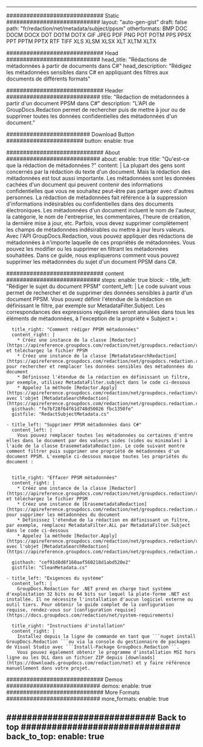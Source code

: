 
---
############################# Static ############################
layout: "auto-gen-gist" 
draft: false
path: "fr/redaction/net/metadata/subject/ppsm"
otherformats: BMP DOC DOCM DOCX DOT DOTM DOTX GIF JPEG PDF PNG POT POTM PPS PPSX PPT PPTM PPTX RTF TIFF XLS XLSM XLSX XLT XLTM XLTX  

############################# Head ############################
head_title: "Rédactions de métadonnées à partir de documents dans C#"
head_description: "Rédigez les métadonnées sensibles dans C# en appliquant des filtres aux documents de différents formats"

############################# Header ############################
title: "Rédaction de métadonnées à partir d'un document PPSM dans C#"
description: "L'API de GroupDocs.Redaction permet de rechercher puis de mettre à jour ou de supprimer toutes les données confidentielles des métadonnées d'un document."

######################### Download Button #######################
button:
    enable: true

############################# About ############################
about:
    enable: true
    title: "Qu'est-ce que la rédaction de métadonnées ?"
    content: |
        La plupart des gens sont concernés par la rédaction du texte d'un document. Mais la rédaction des métadonnées est tout aussi importante. Les métadonnées sont les données cachées d'un document qui peuvent contenir des informations confidentielles que vous ne souhaitez peut-être pas partager avec d'autres personnes. La rédaction de métadonnées fait référence à la suppression d'informations indésirables ou confidentielles dans des documents électroniques. Les métadonnées d'un document incluent le nom de l'auteur, la catégorie, le nom de l'entreprise, les commentaires, l'heure de création, la dernière mise à jour, etc. Parfois, vous devez supprimer complètement les champs de métadonnées indésirables ou mettre à jour leurs valeurs. Avec l'API GroupDocs.Redaction, vous pouvez appliquer des rédactions de métadonnées à n'importe laquelle de ces propriétés de métadonnées. Vous pouvez les modifier ou les supprimer en filtrant les métadonnées souhaitées. Dans ce guide, nous expliquerons comment vous pouvez supprimer les métadonnées du sujet d'un document PPSM dans C#.

############################# content ############################
steps:
    enable: true
    block:
    - title_left: "Rédiger le sujet du document PPSM"
      content_left: |
        Le code suivant vous permet de rechercher et de supprimer des données sensibles à partir d'un document PPSM. Vous pouvez définir l'étendue de la rédaction en définissant le filtre, par exemple sur MetadataFilter.Subject. Les correspondances des expressions régulières seront annulées dans tous les éléments de métadonnées, à l'exception de la propriété « Subject » :
        

      title_right: "Comment rédiger PPSM métadonnées"
      content_right: |
        * Créez une instance de la classe [Redactor](https://apireference.groupdocs.com/redaction/net/groupdocs.redaction/redactor) et téléchargez le fichier PPSM
        * Créez une instance de la classe [MetadataSearchRedaction](https://apireference.groupdocs.com/redaction/net/groupdocs.redaction.redactions/metadatasearchredaction) pour rechercher et remplacer les données sensibles des métadonnées du document
        * Définissez l'étendue de la rédaction en définissant un filtre, par exemple, utilisez MetadataFilter.subject dans le code ci-dessous
        * Appelez la méthode [Redactor.Apply](https://apireference.groupdocs.com/redaction/net/groupdocs.redaction/redactor/methods/apply/index) avec l'objet [MetadataSearchRedaction](https://apireference.groupdocs.com/redaction/net/groupdocs.redaction.redactions/metadatasearchredaction)        
      gisthash: "fe7bf28f64f61d748d50026 fbc1350fe"
      gistfile: "RedactSubjectMetadata.cs"

    - title_left: "Supprimer PPSM métadonnées dans C#"
      content_left: |
        Vous pouvez remplacer toutes les métadonnées ou certaines d'entre elles dans le document par des valeurs vides (vides ou minimales) à l'aide de la classe ErasemetadataRedaction. Le code suivant montre comment filtrer puis supprimer une propriété de métadonnées d'un document PPSM. L'exemple ci-dessous masque toutes les propriétés du document :
        
        
      title_right: "Effacer PPSM métadonnées"
      content_right: |
        * Créez une instance de la classe [Redactor](https://apireference.groupdocs.com/redaction/net/groupdocs.redaction/redactor) et téléchargez le fichier PPSM
        * Créez une instance de [ErasemetadataRedaction](https://apireference.groupdocs.com/redaction/net/groupdocs.redaction.redactions/erasemetadataredaction) pour supprimer les métadonnées du document
        * Définissez l'étendue de la rédaction en définissant un filtre, par exemple, remplacez MetadataFilter.ALL par MetadataFilter.Subject dans le code ci-dessous 
        * Appelez la méthode [Redactor.Apply](https://apireference.groupdocs.com/redaction/net/groupdocs.redaction/redactor/methods/apply/index) avec l'objet [MetadataSearchRedaction](https://apireference.groupdocs.com/redaction/net/groupdocs.redaction.redactions/metadatasearchredaction)
        
      gisthash: "cef91d8d8f160aaf560218d1abd520e2"
      gistfile: "CleanMetadata.cs"

    - title_left: "Exigences du système"
      content_left: |
        GroupDocs.Redaction for .NET prend en charge tout système d'exploitation 32 bits ou 64 bits sur lequel la plate-forme .NET est installée. Il ne nécessite l'installation d'aucun logiciel externe ou outil tiers. Pour obtenir le guide complet de la configuration requise, rendez-vous sur [configuration requise](https://docs.groupdocs.com/redaction/net/system-requirements)
        
      title_right: "Instructions d'installation"
      content_right: |
        Installez depuis la ligne de commande en tant que ```nuget install GroupDocs.Redaction ```ou via la console du gestionnaire de packages de Visual Studio avec ```Install-Package GroupDocs.Redaction```. 
        Vous pouvez également obtenir le programme d'installation MSI hors ligne ou les DLL dans un fichier ZIP depuis [downloads](https://downloads.groupdocs.com/redaction/net) et y faire référence manuellement dans votre projet.

############################# Demos ############################
demos:
    enable: true
############################# More Formats ############################
more_formats:
    enable: true

############################# Back to top ###############################
back_to_top:
    enable: true
---
